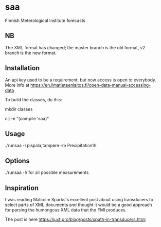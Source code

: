 # saa

Finnish Meterological Institute forecasts

## NB

The XML format has changed; the master branch is the old format, v2
branch is the new format.

## Installation

An api key used to be a requirement, but now access is open to everybody. More info at
https://en.ilmatieteenlaitos.fi/open-data-manual-accessing-data

To build the classes, do this:

mkdir classes

clj -e "(compile 'saa)"

## Usage

./runsaa -l pispala,tampere -m Precipitation1h

## Options

./runsaa -h for all possible measurements

## Inspiration

I was reading Malcolm Sparks's excellent post about using transducers
to select parts of XML documents and thought it would be a good
approach for parsing the humongous XML data that the FMI produces. 

The post is here https://juxt.pro/blog/posts/xpath-in-transducers.html

